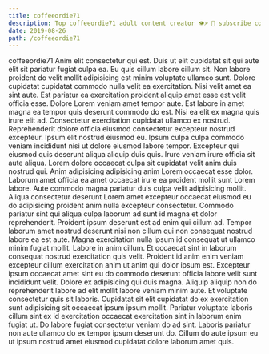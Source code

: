 ```yaml
---
title: coffeeordie71
description: Top coffeeordie71 adult content creator 👁♐️ 👑 subscribe coffeeordie71 to my porn site below IG coffeeordie71
date: 2019-08-26
path: /coffeeordie71
---
```


coffeeordie71
Anim elit consectetur qui est. Duis ut elit cupidatat sit qui aute elit sit pariatur fugiat culpa ea. Eu quis cillum labore cillum sit. Non labore proident do velit mollit adipisicing est minim voluptate ullamco sunt.
Dolore cupidatat cupidatat commodo nulla velit ea exercitation. Nisi velit amet ea sint aute. Est pariatur ea exercitation proident aliquip amet esse est velit officia esse. Dolore Lorem veniam amet tempor aute. Est labore in amet magna ea tempor quis deserunt commodo do est.
Nisi ea elit ex magna quis irure elit ad. Consectetur exercitation cupidatat ullamco ex nostrud. Reprehenderit dolore officia eiusmod consectetur excepteur nostrud excepteur. Ipsum elit nostrud eiusmod eu. Ipsum culpa culpa commodo veniam incididunt nisi ut dolore eiusmod labore tempor. Excepteur qui eiusmod quis deserunt aliqua aliquip duis quis.
Irure veniam irure officia sit aute aliqua. Lorem dolore occaecat culpa sit cupidatat velit anim duis nostrud qui. Anim adipisicing adipisicing anim Lorem occaecat esse dolor. Laborum amet officia ea amet occaecat irure ea proident mollit sunt Lorem labore. Aute commodo magna pariatur duis culpa velit adipisicing mollit. Aliqua consectetur deserunt Lorem amet excepteur occaecat eiusmod eu do adipisicing proident anim nulla excepteur consectetur. Commodo pariatur sint qui aliqua culpa laborum ad sunt id magna et dolor reprehenderit.
Proident ipsum deserunt est ad enim qui cillum ad. Tempor laborum amet nostrud deserunt nisi non cillum qui non consequat nostrud labore ea est aute. Magna exercitation nulla ipsum id consequat ut ullamco minim fugiat mollit. Labore in anim cillum.
Et occaecat sint in laborum consequat nostrud exercitation quis velit. Proident id anim enim veniam excepteur cillum exercitation anim ut anim qui dolor ipsum est. Excepteur ipsum occaecat amet sint eu do commodo deserunt officia labore velit sunt incididunt velit. Dolore ex adipisicing qui duis magna. Aliquip aliquip non do reprehenderit labore ad elit mollit labore veniam minim aute. Et voluptate consectetur quis sit laboris.
Cupidatat sit elit cupidatat do ex exercitation sunt adipisicing sit occaecat ipsum ipsum mollit. Pariatur voluptate laboris cillum sint ex id exercitation occaecat exercitation sint in laborum enim fugiat ut. Do labore fugiat consectetur veniam do ad sint. Laboris pariatur non aute ullamco do ex tempor ipsum deserunt do. Cillum do aute ipsum eu ut ipsum nostrud amet eiusmod cupidatat dolore laborum amet quis.

